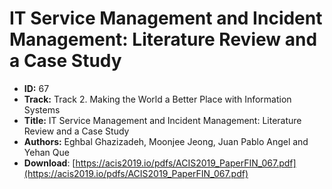 # IT Service Management and Incident Management: Literature Review and a Case Study

- **ID:** 67
- **Track:** Track 2. Making the World a Better Place with Information Systems
- **Title:** IT Service Management and Incident Management: Literature Review and a Case Study
- **Authors:** Eghbal Ghazizadeh, Moonjee Jeong, Juan Pablo Angel and Yehan Que
- **Download**: [https://acis2019.io/pdfs/ACIS2019_PaperFIN_067.pdf](https://acis2019.io/pdfs/ACIS2019_PaperFIN_067.pdf)